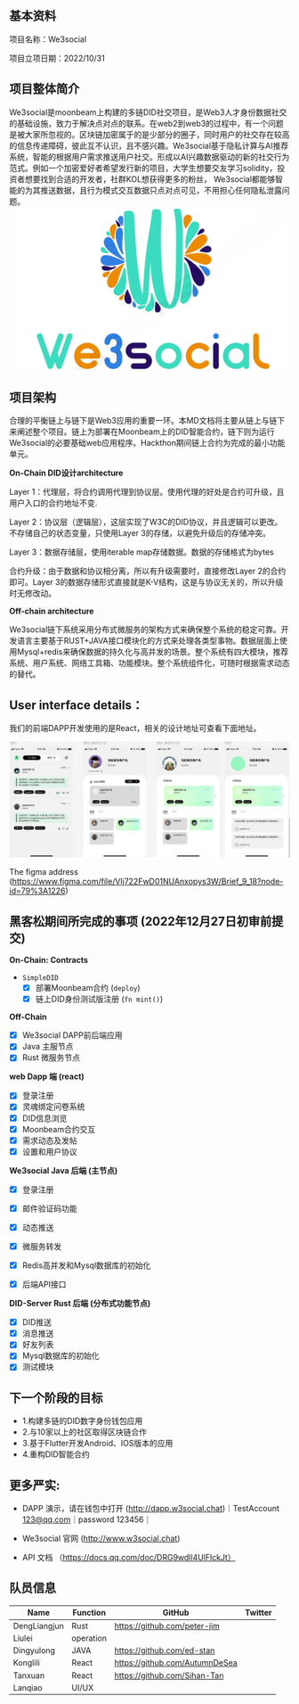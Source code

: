 ## 基本资料

项目名称：We3social

项目立项日期：2022/10/31

## 项目整体简介

We3social是moonbeam上构建的多链DID社交项目，是Web3人才身份数据社交的基础设施，致力于解决点对点的联系。在web2到web3的过程中，有一个问题是被大家所忽视的。区块链加密属于的是少部分的圈子，同时用户的社交存在较高的信息传递障碍，彼此互不认识，且不感兴趣。We3social基于隐私计算与AI推荐系统，智能的根据用户需求推送用户社交。形成以AI兴趣数据驱动的新的社交行为范式。例如一个加密爱好者希望发行新的项目，大学生想要交友学习solidity，投资者想要找到合适的开发者，社群KOL想获得更多的粉丝， We3social都能够智能的为其推送数据，且行为模式交互数据只点对点可见，不用担心任何隐私泄露问题。![img](./docs/w3logo.jpg)

## 项目架构
合理的平衡链上与链下是Web3应用的重要一环。本MD文档将主要从链上与链下来阐述整个项目。链上为部署在Moonbeam上的DID智能合约，链下则为运行We3social的必要基础web应用程序。Hackthon期间链上合约为完成的最小功能单元。

**On-Chain DID设计architecture**

Layer 1：代理层，将合约调用代理到协议层。使用代理的好处是合约可升级，且用户入口的合约地址不变.

Layer 2：协议层（逻辑层），这层实现了W3C的DID协议，并且逻辑可以更改。不存储自己的状态变量，只使用Layer 3的存储，以避免升级后的存储冲突。

Layer 3：数据存储层，使用iterable map存储数据。数据的存储格式为bytes

合约升级：由于数据和协议相分离，所以有升级需要时，直接修改Layer 2的合约即可。Layer 3的数据存储形式直接就是K-V结构，这是与协议无关的，所以升级时无修改动。

**Off-chain architecture**

We3social链下系统采用分布式微服务的架构方式来确保整个系统的稳定可靠。开发语言主要基于RUST+JAVA接口模块化的方式来处理各类型事物。数据层面上使用Mysql+redis来确保数据的持久化与高并发的场景。整个系统有四大模块，推荐系统、用户系统、网络工具箱、功能模块。整个系统组件化，可随时根据需求动态的替代。

## User interface details：
我们的前端DAPP开发使用的是React，相关的设计地址可查看下面地址。

![img](./docs/user.jpg)

The figma address (https://www.figma.com/file/Vlj722FwD01NUAnxopys3W/Brief_9_18?node-id=79%3A1226)



## 黑客松期间所完成的事项 (2022年12月27日初审前提交)


**On-Chain: Contracts**

- `SimpleDID`
  - [x] 部署Moonbeam合约 (`deploy`)
  - [x] 链上DID身份测试版注册 (`fn mint()`)

**Off-Chain**
- [x] We3social DAPP前后端应用
- [x] Java 主服节点
- [x] Rust 微服务节点

**web Dapp 端 (react)**
  - [x] 登录注册
  - [x] 灵魂绑定问卷系统
  - [x] DID信息浏览
  - [x] Moonbeam合约交互
  - [x] 需求动态及发帖
  - [x] 设置和用户协议

**We3social Java 后端 (主节点)**
  - [x] 登录注册
  - [x] 邮件验证码功能
  - [x] 动态推送
  - [x] 微服务转发
  - [x] Redis高并发和Mysql数据库的初始化
  - [x] 后端API接口


**DID-Server Rust 后端 (分布式功能节点)**
  - [x] DID推送
  - [x] 消息推送
  - [x] 好友列表
  - [x] Mysql数据库的初始化
  - [x] 测试模块

## 下一个阶段的目标
- 1.构建多链的DID数字身份钱包应用
- 2.与10家以上的社区取得区块链合作
- 3.基于Flutter开发Android、IOS版本的应用
- 4.重构DID智能合约

## 更多严实:

- DAPP 演示，请在钱包中打开 (http://dapp.w3social.chat)｜TestAccount  123@qq.com｜password 123456｜ 

- We3social 官网 (http://www.w3social.chat)

- API 文档 （https://docs.qq.com/doc/DRG9wdll4UlFlckJt）



## 队员信息

|Name|Function|GitHub|Twitter|
|---------|---------|---------|---------|
|DengLiangjun|Rust|https://github.com/peter-jim||
|Liulei|operation||
|Dingyulong|JAVA|https://github.com/ed-stan||
|Konglili|React|https://github.com/AutumnDeSea||
|Tanxuan|React|https://github.com/Sihan-Tan||
|Lanqiao|UI/UX|||